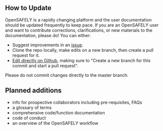 ## How to Update

OpenSAFELY is a rapidly changing platform and the user documentation should be updated frequently to keep pace. 
If you are an OpenSAFELY user and want to contribute corrections, clarifications, or new materials to the documentation, 
please do! You can either:

* Suggest improvements in an [issue](https://github.com/opensafely/documentation/issues).
* Clone the repo locally, make edits on a new branch, then create a pull request for it.
* [Edit directly on Github](https://docs.github.com/en/github/managing-files-in-a-repository/editing-files-in-your-repository), making sure to "Create a new branch for this commit and start a pull request".

Please do not commit changes directly to the master branch.

## Planned additions

* info for prospective collaborators including pre-requisites, FAQs
* a glossary of terms
* comprehensive code/function documentation
* code of conduct
* an overview of the OpenSAFELY workflow